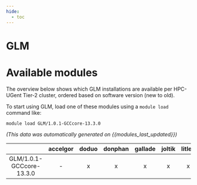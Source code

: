 ```yaml
---
hide:
  - toc
---
```


GLM
===

# Available modules


The overview below shows which GLM installations are available per HPC-UGent Tier-2 cluster, ordered based on software version (new to old).

To start using GLM, load one of these modules using a `module load` command like:

```shell
module load GLM/1.0.1-GCCcore-13.3.0
```

*(This data was automatically generated on {{modules_last_updated}})*

| |accelgor|doduo|donphan|gallade|joltik|litleo|shinx|
| :---: | :---: | :---: | :---: | :---: | :---: | :---: | :---: |
|GLM/1.0.1-GCCcore-13.3.0|-|x|x|x|x|x|x|
